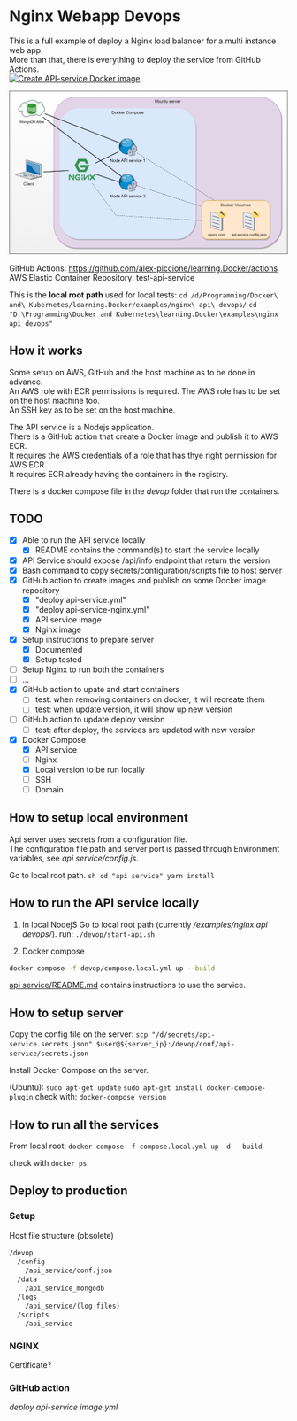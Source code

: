 # Nginx Webapp Devops

This is a full example of deploy a Nginx load balancer for a multi instance web app.  
More than that, there is everything to deploy the service from GitHub Actions.  
[![Create API-service Docker image](https://github.com/alex-piccione/learning.Docker/actions/workflows/deploy%20api-devop%20image.yml/badge.svg)](https://github.com/alex-piccione/learning.Docker/actions/workflows/deploy%20api-devop%20image.yml)

![images](images/Infrastructure%20with%20NGINX.drawio.png)
  
GitHub Actions: https://github.com/alex-piccione/learning.Docker/actions 
AWS Elastic Container Repository: test-api-service

This is the **local root path** used for local tests: 
``cd /d/Programming/Docker\ and\ Kubernetes/learning.Docker/examples/nginx\ api\ devops/``
``cd "D:\Programming\Docker and Kubernetes\learning.Docker\examples\nginx api devops"``

## How it works

Some setup on AWS, GitHub and the host machine as to be done in advance.  
An AWS role with ECR permissions is required.
The AWS role has to be set on the host machine too.  
An SSH key as to be set on the host machine.  
  
The API service is a Nodejs application.  
There is a GitHub action that create a Docker image and publish it to AWS ECR.  
It requires the AWS credentials of a role that has thye right permission for AWS ECR.  
It requires ECR already having the containers in the registry.  
  
There is a docker compose file in the _devop_ folder that run the containers.  


## TODO

- [x] Able to run the API service locally
  - [x] README contains the command(s) to start the service locally
- [x] API Service should expose /api/info endpoint that return the version
- [x] Bash command to copy secrets/configuration/scripts file to host server
- [x] GitHub action to create images and publish on some Docker image repository
  - [x] "deploy api-service.yml"
  - [x] "deploy api-service-nginx.yml"
  - [x] API service image
  - [x] Nginx image 
- [x] Setup instructions to prepare server
  - [x] Documented
  - [x] Setup tested
- [ ] Setup Nginx to run both the containers
- [ ] ...
- [x] GitHub action to upate and start containers
  - [ ] test: when removing containers on docker, it will recreate them
  - [ ] test: when update version, it will show up new version
- [ ] GitHub action to update deploy version
  - [ ] test: after deploy, the services are updated with new version
- [x] Docker Compose
  - [x] API service
  - [ ] Nginx
  - [x] Local version to be run locally
  - [ ] SSH
  - [ ] Domain

## How to setup local environment

Api server uses secrets from a configuration file.  
The configuration file path and server port is passed through Environment variables, see _api service/config.js_.   

Go to local root path.
``sh
cd "api service"
yarn install
``

## How to run the API service locally

1. In local NodejS
Go to local root path (currently _/examples/nginx api devops/_).
run: ``./devop/start-api.sh``

2. Docker compose
```sh
docker compose -f devop/compose.local.yml up --build
```

[api service/README.md](api%20service/README.md) contains instructions to use the service.

## How to setup server

Copy the config file on the server:
``scp "/d/secrets/api-service.secrets.json" $user@${server_ip}:/devop/conf/api-service/secrets.json``

Install Docker Compose on the server.

(Ubuntu):
``sudo apt-get update``
``sudo apt-get install docker-compose-plugin``
check with: ``docker-compose version``


## How to run all the services

From local root:
``docker compose -f compose.local.yml up -d --build``

check with
``docker ps``

## Deploy to production

### Setup

Host file structure (obsolete)

```
/devop
  /config
    /api_service/conf.json
  /data
    /api_service_mongodb
  /logs
    /api_service/(log files)
  /scripts
    /api_service
```

### NGINX

Certificate?


### GitHub action

_deploy api-service image.yml_